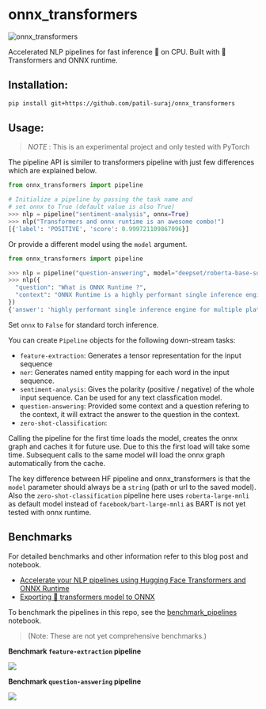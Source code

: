 # onnx_transformers

![onnx_transformers](https://i.ibb.co/xs8shNK/cartoon3.jpg)

Accelerated NLP pipelines for fast inference 🚀 on CPU. Built with 🤗Transformers and ONNX runtime.

## Installation:

```bash
pip install git+https://github.com/patil-suraj/onnx_transformers
```

## Usage:

> *NOTE* : This is an experimental project and only tested with PyTorch

The pipeline API is similer to transformers pipeline with just few differences which are explained below.

```python
from onnx_transformers import pipeline

# Initialize a pipeline by passing the task name and 
# set onnx to True (default value is also True)
>>> nlp = pipeline("sentiment-analysis", onnx=True)
>>> nlp("Transformers and onnx runtime is an awesome combo!")
[{'label': 'POSITIVE', 'score': 0.999721109867096}]  
```

Or provide a different model using the `model` argument.

```python
from onnx_transformers import pipeline

>>> nlp = pipeline("question-answering", model="deepset/roberta-base-squad2", onnx=True)
>>> nlp({
  "question": "What is ONNX Runtime ?", 
  "context": "ONNX Runtime is a highly performant single inference engine for multiple platforms and hardware"
})
{'answer': 'highly performant single inference engine for multiple platforms and hardware', 'end': 94, 'score': 0.751201868057251, 'start': 18}
```

Set `onnx` to `False` for standard torch inference.

You can create `Pipeline` objects for the following down-stream tasks:

 - `feature-extraction`: Generates a tensor representation for the input sequence
 - `ner`: Generates named entity mapping for each word in the input sequence.
 - `sentiment-analysis`: Gives the polarity (positive / negative) of the whole input sequence. Can be used for any text classfication model.
 - `question-answering`: Provided some context and a question refering to the context, it will extract the answer to the question in the context.
 - `zero-shot-classification`:
  

Calling the pipeline for the first time loads the model, creates the onnx graph and caches it for future use. Due to this the first load will take some time. Subsequent calls to the same model will load the onnx graph automatically from the cache.

The key difference between HF pipeline and onnx_transformers is that the `model` parameter should always be a `string` (path or url to the saved model). Also the `zero-shot-classification` pipeline here uses `roberta-large-mnli` as default model instead of `facebook/bart-large-mnli` as BART is not yet tested with onnx runtime.


## Benchmarks

For detailed benchmarks and other information refer to this blog post and notebook.
- [Accelerate your NLP pipelines using Hugging Face Transformers and ONNX Runtime](https://medium.com/microsoftazure/accelerate-your-nlp-pipelines-using-hugging-face-transformers-and-onnx-runtime-2443578f4333)
- [Exporting 🤗 transformers model to ONNX](https://github.com/huggingface/transformers/blob/master/notebooks/04-onnx-export.ipynb)

To benchmark the pipelines in this repo, see the [benchmark_pipelines](https://github.com/patil-suraj/onnx_transformers/blob/master/notebooks/benchmark_pipelines.ipynb) notebook. 
>(Note: These are not yet comprehensive benchmarks.)

**Benchmark `feature-extraction` pipeline** 

![](https://github.com/patil-suraj/onnx_transformers/blob/master/data/feature_extraction_pipeline_benchmark.png?raw=True)


**Benchmark `question-answering` pipeline**

![](https://github.com/patil-suraj/onnx_transformers/blob/master/data/qa_pipeline_benchmark.png?raw=True)
